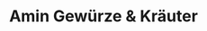 ---
title: "Amin Gewürze & Kräuter"
url: /flensburg/amin-gewuerze-und-kraeuter/
shop: Gemüse & Obst
---